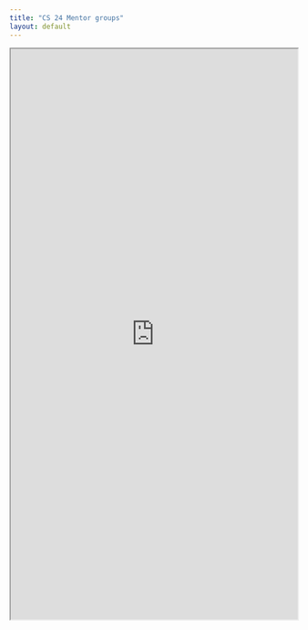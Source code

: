 ```yaml
---
title: "CS 24 Mentor groups"
layout: default
---
```


<iframe src= "https://docs.google.com/spreadsheets/d/1nMkgz83w5SO2RP4VcpeVUHZ6kzEOBKr4VI2Ziadx9KQ/pubhtml?widget=true&amp;headers=false" style="width:100%; height:1000px;  overflow: scroll; "></iframe>
